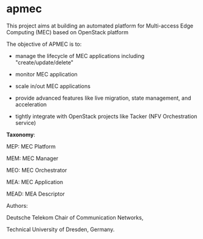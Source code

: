 # apmec
This project aims at building an automated platform for Multi-access Edge Computing (MEC) based on OpenStack platform


The objective of APMEC is to:

- manage the lifecycle of MEC applications including "create/update/delete"

- monitor MEC application

- scale in/out MEC applications

- provide advanced features like live migration, state management, and acceleration

- tightly integrate with OpenStack projects like Tacker (NFV Orchestration service)


**Taxonomy**:


MEP: MEC Platform

MEM: MEC Manager

MEO: MEC Orchestrator

MEA: MEC Application

MEAD: MEA Descriptor

Authors:

Deutsche Telekom Chair of Communication Networks,

Technical University of Dresden, Germany.
